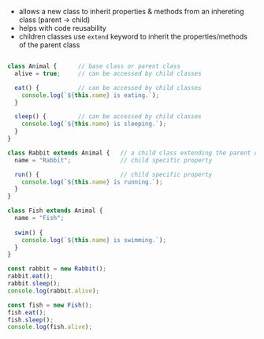 - allows a new class to inherit properties & methods from an inhereting class (parent -> child)
- helps with code reusability
- children classes use `extend` keyword to inherit the properties/methods of the parent class

``` javascript

class Animal {      // base class or parent class
  alive = true;     // can be accessed by child classes

  eat() {           // can be accessed by child classes
    console.log(`${this.name} is eating.`);
  }

  sleep() {         // can be accessed by child classes
    console.log(`${this.name} is sleeping.`);
  }
}

class Rabbit extends Animal {   // a child class extending the parent class
  name = "Rabbit";              // child specific property

  run() {                       // child specific property
    console.log(`${this.name} is running.`);
  }
}

class Fish extends Animal {
  name = "Fish";
  
  swim() {
    console.log(`${this.name} is swimming.`);
  }
}

const rabbit = new Rabbit();
rabbit.eat();
rabbit.sleep();
console.log(rabbit.alive);

const fish = new Fish();
fish.eat();
fish.sleep();
console.log(fish.alive);

```